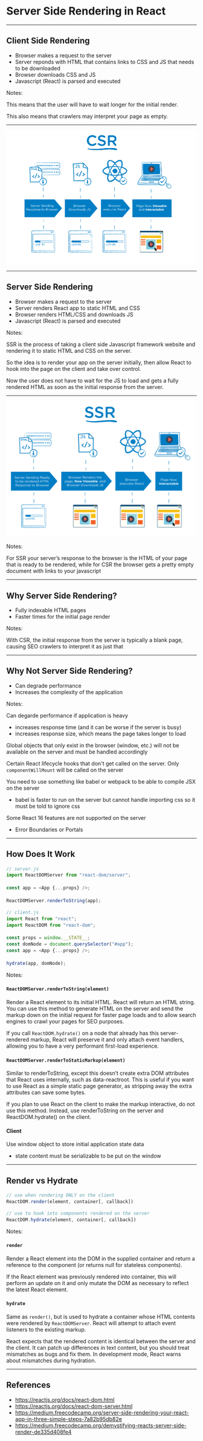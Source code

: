 # Server Side Rendering in React

---

## Client Side Rendering

* Browser makes a request to the server
* Server reponds with HTML that contains links to CSS and JS that needs to be downloaded
* Browser downloads CSS and JS
* Javascript (React) is parsed and executed

Notes:

This means that the user will have to wait longer for the initial render.

This also means that crawlers may interpret your page as empty.

---

![CSR](./images/csr.png)

---

## Server Side Rendering

* Browser makes a request to the server
* Server renders React app to static HTML and CSS
* Browser renders HTML/CSS and downloads JS
* Javascript (React) is parsed and executed

Notes:

SSR is the process of taking a client side Javascript framework website and rendering it to static HTML and CSS on the server.

So the idea is to render your app on the server initially, then allow React to hook into the page on the client and take over control.

Now the user does not have to wait for the JS to load and gets a fully rendered HTML as soon as the initial response from the server.

---

![SSR](./images/ssr.png)

Notes:

For SSR your server’s response to the browser is the HTML of your page that is ready to be rendered,
while for CSR the browser gets a pretty empty document with links to your javascript

---

## Why Server Side Rendering?

* Fully indexable HTML pages
* Faster times for the initial page render

Notes:

With CSR, the initial response from the server is typically a blank page, causing SEO crawlers to interpret it as just that

---

## Why Not Server Side Rendering?

* Can degrade performance
* Increases the complexity of the application

Notes:

Can degarde performance if application is heavy

* increases response time (and it can be worse if the server is busy)
* increases response size, which means the page takes longer to load

Global objects that only exist in the browser (window, etc.) will not be available on the server
and must be handled accordingly

Certain React lifecycle hooks that don't get called on the server. Only `componentWillMount` will be called on the server

You need to use something like babel or webpack to be able to compile JSX on the server

* babel is faster to run on the server but cannot handle importing css so it must be told to ignore css

Some React 16 features are not supported on the server

* Error Boundaries or Portals

---

## How Does It Work

```javascript
// server.js
import ReactDOMServer from "react-dom/server";

const app = <App {...props} />;

ReactDOMServer.renderToString(app);
```

```js
// client.js
import React from "react";
import ReactDOM from "react-dom";

const props = window.__STATE__;
const domNode = document.querySelector("#app");
const app = <App {...props} />;

hydrate(app, domNode);
```

Notes:

#### `ReactDOMServer.renderToString(element)`

Render a React element to its initial HTML. React will return an HTML string. You can use this method to generate HTML on the server and send the markup down on the initial request for faster page loads and to allow search engines to crawl your pages for SEO purposes.

If you call `ReactDOM.hydrate()` on a node that already has this server-rendered markup, React will preserve it and only attach event handlers, allowing you to have a very performant first-load experience.

#### `ReactDOMServer.renderToStaticMarkup(element)`

Similar to renderToString, except this doesn’t create extra DOM attributes that React uses internally, such as data-reactroot. This is useful if you want to use React as a simple static page generator, as stripping away the extra attributes can save some bytes.

If you plan to use React on the client to make the markup interactive, do not use this method. Instead, use renderToString on the server and ReactDOM.hydrate() on the client.

#### Client

Use window object to store initial application state data

* state content must be serializable to be put on the window

---

## Render vs Hydrate

```javascript
// use when rendering ONLY on the client
ReactDOM.render(element, container[, callback])
```

```javascript
// use to hook into components rendered on the server
ReactDOM.hydrate(element, container[, callback])
```

Notes:

#### `render`

Render a React element into the DOM in the supplied container and return a reference to the component (or returns null for stateless components).

If the React element was previously rendered into container, this will perform an update on it and only mutate the DOM as necessary to reflect the latest React element.

#### `hydrate`

Same as `render()`, but is used to hydrate a container whose HTML contents were rendered by `ReactDOMServer`.
React will attempt to attach event listeners to the existing markup.

React expects that the rendered content is identical between the server and the client.
It can patch up differences in text content, but you should treat mismatches as bugs and fix them.
In development mode, React warns about mismatches during hydration.

---

## References

* https://reactjs.org/docs/react-dom.html
* https://reactjs.org/docs/react-dom-server.html
* https://medium.freecodecamp.org/server-side-rendering-your-react-app-in-three-simple-steps-7a82b95db82e
* https://medium.freecodecamp.org/demystifying-reacts-server-side-render-de335d408fe4
